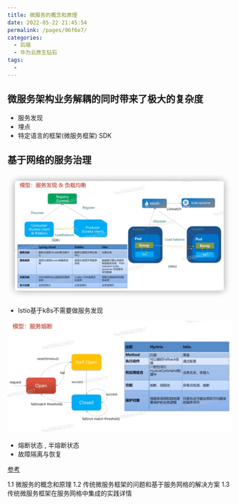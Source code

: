 ```yaml
---
title: 微服务的概念和原理
date: 2022-05-22 21:45:54
permalink: /pages/96f6e7/
categories:
  - 后端
  - 华为云原生钻石
tags:
  - 
---
```



## 微服务架构业务解耦的同时带来了极大的复杂度
- 服务发现
- 埋点
- 特定语言的框架(微服务框架) SDK


## 基于网络的服务治理

<img src="./minilet/image-20220522224542208.png" alt="image-20220522224542208" style="zoom:50%;" />



- Istio基于k8s不需要做服务发现

<img src="./minilet/image-20220522224649337.png" alt="image-20220522224649337" style="zoom:50%;" />

- 熔断状态 , 半熔断状态 
- 故障隔离与恢复





[参考](https://education.huaweicloud.com/courses/course-v1:HuaweiX+CBUCNXI055+Self-paced/courseware/511f6f06d97d4aaf9b90445dca5800d1/bde6103a57ff44cebbae764080464053/)

1.1 微服务的概念和原理
1.2 传统微服务框架的问题和基于服务网格的解决方案
1.3 传统微服务框架在服务网格中集成的实践详情
